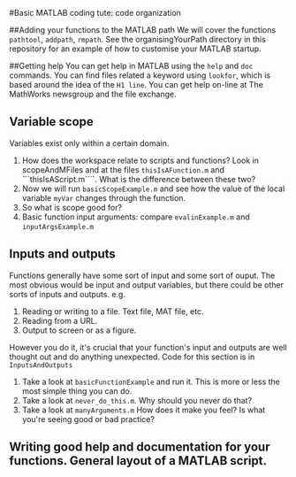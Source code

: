 #Basic MATLAB coding tute: code organization



##Adding your functions to the MATLAB path
We will cover the functions ```pathtool```, ```addpath```, ```rmpath```. See the organisingYourPath directory in this repository for an example of how to customise your MATLAB startup.


##Getting help 
You can get help in MATLAB using the ```help``` and ```doc``` commands. You can find files related a keyword using ```lookfor```, which is based around the idea 
of the ```H1 line```. You can get help on-line at The MathWorks newsgroup and the file exchange.


## Variable scope
Variables exist only within a certain domain. 
1. How does the workspace relate to scripts and functions? Look in scopeAndMFiles and at the files ```thisIsAFunction.m``` and ```thisIsAScript.m````. What 
is the difference between these two?
2. Now we will run ```basicScopeExample.m``` and see how the value of the local variable ```myVar``` changes through the function. 
3. So what is scope good for?
4. Basic function input arguments: compare ```evalinExample.m``` and  ```inputArgsExample.m```


## Inputs and outputs
Functions generally have some sort of input and some sort of ouput. The most obvious would be input and output variables, but there could be 
other sorts of inputs and outputs. e.g.

1. Reading or writing to a file. Text file, MAT file, etc. 
2. Reading from a URL.
3. Output to screen or as a figure. 

However you do it, it's crucial that your function's input and outputs are well thought out and do anything unexpected. Code for this section is in ```InputsAndOutputs```
1. Take a look at ```basicFunctionExample``` and run it. This is more or less the most simple thing you can do. 
2. Take a look at ```never_do_this.m```. Why should you never do that?
3. Take a look at ```manyArguments.m``` How does it make you feel? Is what you're seeing good or bad practice?


## Writing good help and documentation for your functions. General layout of a MATLAB script.
